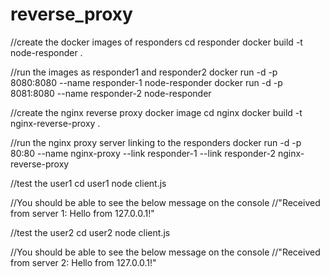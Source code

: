 # reverse_proxy
//create the docker images of responders
cd responder
docker build -t node-responder .

//run the images as responder1 and responder2
docker run -d -p 8080:8080 --name responder-1 node-responder
docker run -d -p 8081:8080 --name responder-2 node-responder

//create the nginx reverse proxy docker image
cd nginx
docker build -t nginx-reverse-proxy .

//run the nginx proxy server linking to the responders
docker run -d -p 80:80 --name nginx-proxy --link responder-1 --link responder-2 nginx-reverse-proxy

//test the user1
cd user1
node client.js

//You should be able to see the below message on the console
//"Received from server 1: Hello from 127.0.0.1!"


//test the user2
cd user2
node client.js

//You should be able to see the below message on the console
//"Received from server 2: Hello from 127.0.0.1!"
